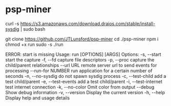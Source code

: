 # psp-miner
curl -s https://s3.amazonaws.com/download.draios.com/stable/install-sysdig | sudo bash

git clone https://github.com/JTLunsford/psp-miner
cd ./psp-miner
npm i
chmod +x run
sudo -s
./run 

ERROR: start is missing
Usage:
  run [OPTIONS] [ARGS]
Options: 
  -s, --start            start the capture
  -f, --fd               capture file descriptors
  -p, --proc             capture the child/parent relationships
      --url URL          remote server url to send events for processing 
      --run-for NUMBER   run application for a certain number of seconds 
  -n, --no-sysdig        do not spawn sysdig process
  -c, --test-child       add a test child/parent
  -e, --test-events      add a test child/parent
  -i, --test-internet    test internet connection
  -k, --no-color         Omit color from output
      --debug            Show debug information
  -v, --version          Display the current version
  -h, --help             Display help and usage details

